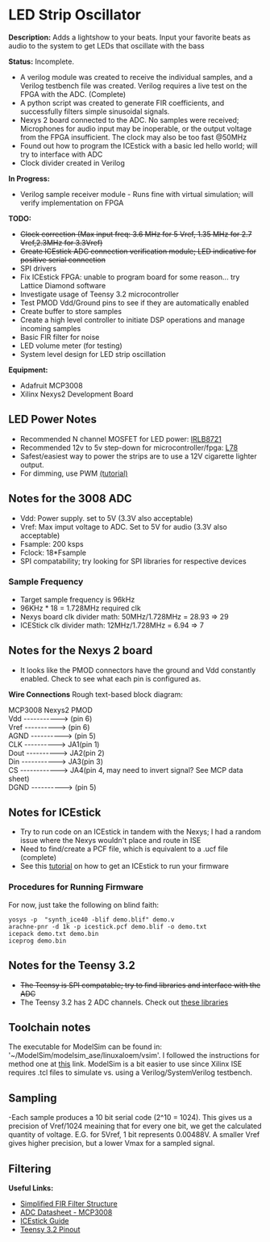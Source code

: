 # LED Strip Oscillator

**Description:** Adds a lightshow to your beats. Input your favorite beats as audio to the system to get LEDs that oscillate with the bass

**Status:** Incomplete. 
- A verilog module was created to receive the individual samples, and a Verilog testbench file was created. Verilog requires a live test on the FPGA with the ADC. (Complete)
- A python script was created to generate FIR coefficients, and successfully filters simple sinusoidal signals.
- Nexys 2 board connected to the ADC. No samples were received; Microphones for audio input may be inoperable, or the output voltage from the FPGA insufficient. The clock may also be too fast @50MHz
- Found out how to program the ICEstick with a basic led hello world; will try to interface with ADC
- Clock divider created in Verilog

**In Progress:**
- Verilog sample receiver module - Runs fine with virtual simulation; will verify implementation on FPGA

**TODO:**
- ~~Clock correction (Max input freq: 3.6 MHz for 5 Vref, 1.35 MHz for 2.7 Vref,2.3MHz for 3.3Vref)~~
- ~~Create ICEstick ADC connection verification module; LED indicative for positive serial connection~~
- SPI drivers
- Fix ICEstick FPGA: unable to program board for some reason... try Lattice Diamond software
- Investigate usage of Teensy 3.2 microcontroller
- Test PMOD Vdd/Ground pins to see if they are automatically enabled
- Create buffer to store samples
- Create a high level controller to initiate DSP operations and manage incoming samples
- Basic FIR filter for noise 
- LED volume meter (for testing)
- System level design for LED strip oscillation

**Equipment:**
- Adafruit MCP3008
- Xilinx Nexys2 Development Board

## LED Power Notes
- Recommended N channel MOSFET for LED power: [IRLB8721](https://www.jameco.com/z/IRLB8721PBF-Infineon-Technologies-IRLB8721-HEXFET-reg-Power-N-Channel-MOSFET_2210626.html)
- Recommended 12v to 5v step-down for microcontroller/fpga: [L78](https://www.mouser.com/datasheet/2/389/l78-974043.pdf)
- Safest/easiest way to power the strips are to use a 12V cigarette lighter output.
- For dimming, use PWM [(tutorial)](https://learn.adafruit.com/rgb-led-strips/usage)

## Notes for the 3008 ADC
- Vdd: Power supply. set to 5V (3.3V also acceptable)
- Vref: Max imput voltage to ADC. Set to 5V for audio (3.3V also acceptable)
- Fsample: 200 ksps
- Fclock: 18*Fsample
- SPI compatability; try looking for SPI libraries for respective devices

### Sample Frequency
- Target sample frequency is 96kHz
- 96KHz * 18 = 1.728MHz required clk
- Nexys board clk divider math: 50MHz/1.728MHz = 28.93 => 29
- ICEStick clk divider math: 12MHz/1.728MHz = 6.94 => 7

## Notes for the Nexys 2 board
- It looks like the PMOD connectors have the ground and Vdd constantly enabled. Check to see what each pin is configured as.

**Wire Connections**
Rough text-based block diagram:

MCP3008          Nexys2 PMOD  
Vdd -----------> (pin 6)  
Vref ----------> (pin 6)  
AGND ----------> (pin 5)  
CLK  ----------> JA1(pin 1)  
Dout ----------> JA2(pin 2)  
Din -----------> JA3(pin 3)  
CS ------------> JA4(pin 4, may need to invert signal? See MCP data sheet)  
DGND ----------> (pin 5)  

## Notes for ICEstick
- Try to run code on an ICEstick in tandem with the Nexys; I had a random issue where the Nexys wouldn't place and route in ISE
- Need to find/create a PCF file, which is equivalent to a .ucf file (complete)
- See this [tutorial](https://www.youtube.com/watch?v=1CNVsxoLI60) on how to get an ICEstick to run your firmware

### Procedures for Running Firmware
For now, just take the following on blind faith:

`yosys -p  "synth_ice40 -blif demo.blif" demo.v`  
`arachne-pnr -d 1k -p icestick.pcf demo.blif -o demo.txt`  
`icepack demo.txt demo.bin`  
`iceprog demo.bin`  

## Notes for the Teensy 3.2
- ~~The Teensy is SPI compatable; try to find libraries and interface with the ADC~~
- The Teensy 3.2 has 2 ADC channels. Check out [these libraries](https://github.com/pedvide/ADC)

## Toolchain notes
The executable for ModelSim can be found in: '~/ModelSim/modelsim_ase/linuxaloem/vsim'. I followed the instructions for method
one at [this](https://mattaw.blogspot.com/2014/05/making-modelsim-altera-starter-edition.html) link. ModelSim is a bit easier to 
use since Xilinx ISE requires .tcl files to simulate vs. using a Verilog/SystemVerilog testbench.

## Sampling 
-Each sample produces a 10 bit serial code (2^10 = 1024). This gives us a precision of Vref/1024 meaining that for every one bit, we get the 
calculated quantity of voltage. E.G. for 5Vref, 1 bit represents 0.00488V. A smaller Vref gives higher precision, but a lower Vmax for a 
sampled signal.

## Filtering

**Useful Links:**
- [Simplified FIR Filter Structure](https://www.embedded.com/design/real-time-and-performance/4008837/DSP-Tricks-An-odd-way-to-build-a-simplified-FIR-filter-structure)
- [ADC Datasheet - MCP3008](https://cdn-shop.adafruit.com/datasheets/MCP3008.pdf)
- [ICEstick Guide](https://www.google.com/url?sa=t&rct=j&q=&esrc=s&source=web&cd=11&ved=2ahUKEwjLo6G6jYDiAhWS9Z4KHWuFA2cQFjAKegQIBBAC&url=http%3A%2F%2Fwww.latticesemi.com%2F~%2Fmedia%2FLatticeSemi%2FDocuments%2FUserManuals%2FEI%2Ficestickusermanual.pdf&usg=AOvVaw19ZCAmDB7WRAJ_kS7Q2jhQ)
- [Teensy 3.2 Pinout](https://www.pjrc.com/teensy/card7a_rev1.pdf)
